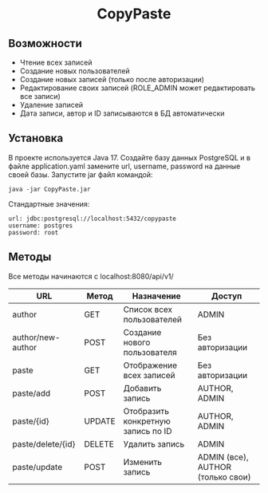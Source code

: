 <h1 align="center"> CopyPaste </h1>

## Возможности
- Чтение всех записей
- Создание новых пользователей
- Создание новых записей (только после авторизации)
- Редактирование своих записей (ROLE_ADMIN может редактировать все записи)
- Удаление записей 
- Дата записи, автор и ID записываются в БД автоматически
## Установка
В проекте используется Java 17. Создайте базу данных PostgreSQL и в файле application.yaml замените url, username, password на данные своей базы.
Запустите jar файл командой:
```
java -jar CopyPaste.jar
```
Стандартные значения: 
```
url: jdbc:postgresql://localhost:5432/copypaste
username: postgres
password: root
```
## Методы
Все методы начинаются с localhost:8080/api/v1/

| URL | Метод | Назначение | Доступ |
| --- | --- | --- | --- |
| author | GET | Список всех пользователей | ADMIN |
| author/new-author| POST | Создание нового пользователя | Без авторизации |
| paste | GET | Отображение всех записей | Без авторизации |
| paste/add | POST | Добавить запись | AUTHOR, ADMIN |
| paste/{id} | UPDATE | Отобразить конкретную запись по ID | AUTHOR, ADMIN |
| paste/delete/{id} | DELETE | Удалить запись | ADMIN |
| paste/update | POST | Изменить запись | ADMIN (все), AUTHOR (только свои) |
